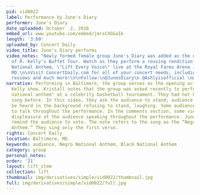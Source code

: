 ```yaml
---
pid: vid0022
label: Performance by June's Diary
performer: June's Diary
date_uploaded: October  2, 2016
embed_url: www.youtube.com/embed/jmrsCXGGaIk
length: '3:09'
uploaded_by: Concert Daily
video_title: June's Diary performs
video_notes: "Newly formed female group June's Diary was added as the opening act
  of R. Kelly's Buffet Tour. Watch as they perform a rousing rendition of the Negro
  National Anthem, \"Lift Every Voice\" live at the Royal Farms Arena in Baltimore,
  MD.\n\nVisit ConcertDaily.com for all of your concert needs, including pics, videos,
  reviews and much more!\n\nFollow:\n@JunesDiary\n @Ashlyisofficial \n@BriennaDevlugt\n@gabbysmouth\n@officialShyann\n@itsKristallyn\n@concertdaily"
narrative: Performing in Baltimore, the group serves as the opening act for an R.
  Kelly show. Kristall notes that the group was asked recently to perform the "black
  national anthem" at a celebrity basketball tournament. They had not heard of the
  song before. In this video, they ask the audience to stand; audience members can
  be heard in the background refusing to stand, laughing. Some audience members continue
  to talk throughout the performance. In the comments section, some viewers express
  displeasure at the audience speaking throughout the performance. June's Diary members
  remind the audience to vote. The note refers to the song as the “Negro National
  Anthem.” They sing only the first verse.
rights: Concert Daily
location: Baltimore, MD
keywords: audience, Negro National Anthem, Black National Anthem
category: group
personal_notes: 
order: '21'
layout: lift_item
collection: lift
thumbnail: img/derivatives/simple/vid0022/thumbnail.jpg
full: img/derivatives/simple/vid0022/full.jpg
---
```

